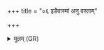 +++
title = "०६ इडैवास्मां अनु वस्ताम्"

+++
<details><summary>मूलम् (GR)</summary>

+++(PSK 20.12.6)+++इडैवास्माꣳ अनु वस्तां व्रतेन  
यस्याः पदे पुनते देवयन्तः ।  
घृतपदी शक्वरी सोमपृष्ठ्- +++(somapṛṣṭhā)+++  
-ओप यज्ञम् अस्थित वैश्वदेवी ॥
</details>